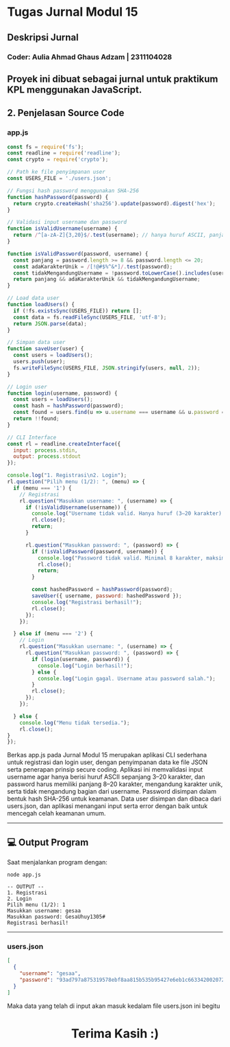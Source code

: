# Tugas Jurnal Modul 15

## Deskripsi Jurnal
<h3>Coder: Aulia Ahmad Ghaus Adzam | 2311104028</h3>

Proyek ini dibuat sebagai jurnal untuk praktikum KPL menggunakan JavaScript.
---

## 2. Penjelasan Source Code

### app.js
```javascript
const fs = require('fs');
const readline = require('readline');
const crypto = require('crypto');

// Path ke file penyimpanan user
const USERS_FILE = './users.json';

// Fungsi hash password menggunakan SHA-256
function hashPassword(password) {
  return crypto.createHash('sha256').update(password).digest('hex');
}

// Validasi input username dan password
function isValidUsername(username) {
  return /^[a-zA-Z]{3,20}$/.test(username); // hanya huruf ASCII, panjang 3-20
}

function isValidPassword(password, username) {
  const panjang = password.length >= 8 && password.length <= 20;
  const adaKarakterUnik = /[!@#$%^&*]/.test(password);
  const tidakMengandungUsername = !password.toLowerCase().includes(username.toLowerCase());
  return panjang && adaKarakterUnik && tidakMengandungUsername;
}

// Load data user
function loadUsers() {
  if (!fs.existsSync(USERS_FILE)) return [];
  const data = fs.readFileSync(USERS_FILE, 'utf-8');
  return JSON.parse(data);
}

// Simpan data user
function saveUser(user) {
  const users = loadUsers();
  users.push(user);
  fs.writeFileSync(USERS_FILE, JSON.stringify(users, null, 2));
}

// Login user
function login(username, password) {
  const users = loadUsers();
  const hash = hashPassword(password);
  const found = users.find(u => u.username === username && u.password === hash);
  return !!found;
}

// CLI Interface
const rl = readline.createInterface({
  input: process.stdin,
  output: process.stdout
});

console.log("1. Registrasi\n2. Login");
rl.question("Pilih menu (1/2): ", (menu) => {
  if (menu === '1') {
    // Registrasi
    rl.question("Masukkan username: ", (username) => {
      if (!isValidUsername(username)) {
        console.log("Username tidak valid. Hanya huruf (3–20 karakter).");
        rl.close();
        return;
      }

      rl.question("Masukkan password: ", (password) => {
        if (!isValidPassword(password, username)) {
          console.log("Password tidak valid. Minimal 8 karakter, maksimal 20, mengandung karakter unik, dan tidak mengandung username.");
          rl.close();
          return;
        }

        const hashedPassword = hashPassword(password);
        saveUser({ username, password: hashedPassword });
        console.log("Registrasi berhasil!");
        rl.close();
      });
    });

  } else if (menu === '2') {
    // Login
    rl.question("Masukkan username: ", (username) => {
      rl.question("Masukkan password: ", (password) => {
        if (login(username, password)) {
          console.log("Login berhasil!");
        } else {
          console.log("Login gagal. Username atau password salah.");
        }
        rl.close();
      });
    });

  } else {
    console.log("Menu tidak tersedia.");
    rl.close();
}
});
```
<p>Berkas app.js pada Jurnal Modul 15 merupakan aplikasi CLI sederhana untuk registrasi dan login user, dengan penyimpanan data ke file JSON serta penerapan prinsip secure coding. Aplikasi ini memvalidasi input username agar hanya berisi huruf ASCII sepanjang 3–20 karakter, dan password harus memiliki panjang 8–20 karakter, mengandung karakter unik, serta tidak mengandung bagian dari username. Password disimpan dalam bentuk hash SHA-256 untuk keamanan. Data user disimpan dan dibaca dari users.json, dan aplikasi menangani input serta error dengan baik untuk mencegah celah keamanan umum.</p>

---

## 💻 Output Program
Saat menjalankan program dengan:
```
node app.js
```

```
-- OUTPUT --
1. Registrasi
2. Login
Pilih menu (1/2): 1
Masukkan username: gesaa
Masukkan password: GesaUhuy1305#
Registrasi berhasil!
```
---

### users.json
```json
[
  {
    "username": "gesaa",
    "password": "93ad797a875319578ebf8aa815b535b95427e6eb1c663342002072805c38acdb"
  }
]
```
<p>Maka data yang telah di input akan masuk kedalam file users.json ini begitu</p>

<h1 style ='text-align: center'>Terima Kasih :)</h1>